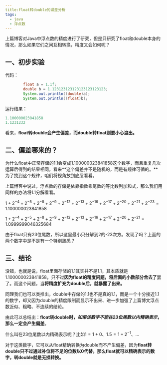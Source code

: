 ```yaml
---
title:float转double的误差分析
tags:
  - java
  - 浮点数
---
```


上篇博客对Java中浮点数的精度进行了研究，但是只研究了float和double本身的情况，那么如果它们之间互相转换，精度又会如何呢？

## 一、初步实验

代码：

```java
        float a = 1.1f;
        double b = 1.123123123123123123123123;
        System.out.println((double)a);
        System.out.println((float)b);
```

运行结果：

```java
1.100000023841858
1.1231232
```

看来，**float转double会产生偏差，而double转float则要小心溢出。**

## 二、偏差哪来的？

为什么float中正常存储的1.1会变成1.100000023841858这个数字，而且重复几次运算后得到的结果相同，看来**这个偏差并不是随机的，而是有规律可循的。**为了找到这个规律，咱们将视角放到底层看看。

上篇博客中说过，浮点数的存储是依靠指数乘尾数的等比数列加和式，那么我们用同样的办法将1.1分解看看。

$1+2^{-4}+2^{-5}+2^{-8}+2^{-9}+2^{-12}+2^{-13}+2^{-16}+2^{-17}+2^{-20}+2^{-21}+2^{-23}=1.100000023841858$

$1+2^{-4}+2^{-5}+2^{-8}+2^{-9}+2^{-12}+2^{-13}+2^{-16}+2^{-17}+2^{-20}+2^{-21}=1.0999999046325684$

由于float只有23位尾数，所以这里最小只分解到2的-23次方。发现了吗？上面的两个数字中是不是有一个特别熟悉？

## 三、结论

没错，也就是说，float里面存储的1.1其实并不是1.1，其本质就是1.100000023841858，只不过**因为float的精度问题，将后面的小数部分舍去了**罢了。而这个问题，当**将精度扩充为double后，就暴露了出来。**

同理我们也可以类推出，double中存储的1.1也不是真的1.1，而是一个十分接近1.1的数字，却又因为double的精度限制而显示不出来、进一步加强了上篇博文浮点数近似、粗略、不连续的结论。

由此可以总结出：**float转double时，*如果该数字不能在23位尾数以内精确表示*，那么一定会产生偏差**。

什么叫在23位尾数以内精确表示呢？比如$1=1+0、1.5=1+2^{-1}、...$

对于这类数字，它可以从float精确转换为double而不产生偏差，因为**float转double只不过通过补位将不足的位数以0代替，那么float就可以精确表示的数字，转double就是无损转换。**
